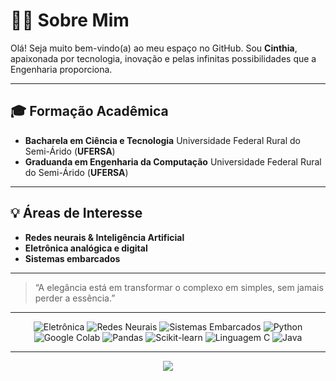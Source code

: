 # 👩‍💻 Sobre Mim

Olá! Seja muito bem-vindo(a) ao meu espaço no GitHub. Sou **Cinthia**, apaixonada por tecnologia, inovação e pelas infinitas possibilidades que a Engenharia proporciona.

---

## 🎓 Formação Acadêmica

- **Bacharela em Ciência e Tecnologia**
  Universidade Federal Rural do Semi-Árido (**UFERSA**)
- **Graduanda em Engenharia da Computação**
  Universidade Federal Rural do Semi-Árido (**UFERSA**)

---

## 💡 Áreas de Interesse

- **Redes neurais & Inteligência Artificial**
- **Eletrônica analógica e digital**
- **Sistemas embarcados**

---

> “A elegância está em transformar o complexo em simples, sem jamais perder a essência.”

---

<p align="center">
  <img src="https://img.shields.io/badge/Eletrônica-Curiosidade-brightgreen?style=for-the-badge&logo=raspberrypi" alt="Eletrônica" />
  <img src="https://img.shields.io/badge/Redes%20Neurais-Entusiasta-blueviolet?style=for-the-badge&logo=python" alt="Redes Neurais" />
  <img src="https://img.shields.io/badge/Sistemas%20Embarcados-Interesse-orange?style=for-the-badge&logo=arduino" alt="Sistemas Embarcados" />
  <img src="https://img.shields.io/badge/Python-Conhecimento-blue?style=for-the-badge&logo=python" alt="Python" />
  <img src="https://img.shields.io/badge/Google%20Colab-Uso-orange?style=for-the-badge&logo=google-colab" alt="Google Colab" />
  <img src="https://img.shields.io/badge/Pandas-Análise-red?style=for-the-badge&logo=pandas" alt="Pandas" />
  <img src="https://img.shields.io/badge/Scikit--learn-ML-informational?style=for-the-badge&logo=scikit-learn" alt="Scikit-learn" />
  <img src="https://img.shields.io/badge/Linguagem%20C-Habilidade-lightgrey?style=for-the-badge&logo=c" alt="Linguagem C" />
  <img src="https://img.shields.io/badge/Java-Desenvolvimento-E34A86?style=for-the-badge&logo=java" alt="Java" />
</p>

---

<div align="center">
  <img src="https://capsule-render.vercel.app/api?type=waving&color=800080&height=100&section=footer"/>
</div>
